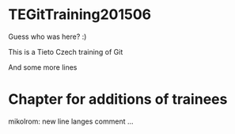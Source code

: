 # TEGitTraining201506

Guess who was here? :)

This is a Tieto Czech training of Git

And some more lines

# Chapter for additions of trainees

mikolrom: new line
langes comment ... 

